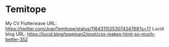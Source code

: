 # Temitope
My CV
Flutterwave URL: https://twitter.com/JoanTemitope/status/1164311525307424768?s=17
Lucid blog URL: https://lucid.blog/topejoan2/post/css-makes-html-so-much-better-352
